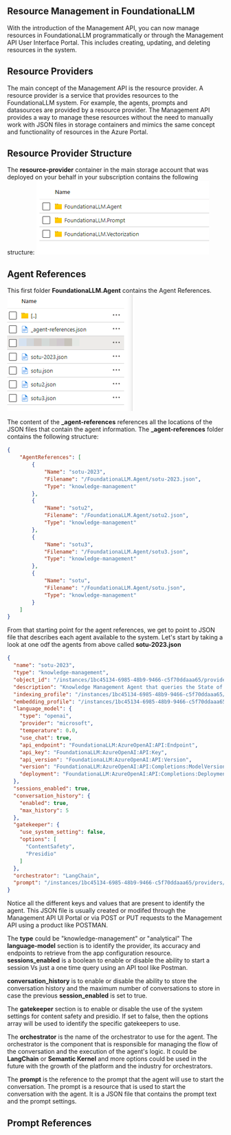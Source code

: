 ## Resource Management in FoundationaLLM

With the introduction of the Management API, you can now manage resources in FoundationaLLM programmatically or through the Management API User Interface Portal. This includes creating, updating, and deleting resources in the system.

## Resource Providers

The main concept of the Management API is the resource provider. A resource provider is a service that provides resources to the FoundationaLLM system. For example, the agents, prompts and datasources are provided by a resource provider. The Management API provides a way to manage these resources without the need to manually work with JSON files in storage containers and mimics the same concept and functionality of resources in the Azure Portal.

## Resource Provider Structure

The **resource-provider** container in the main storage account that was deployed on your behalf in your subscription contains the following structure:
![](../../../media/RS-Provider-1.png)

## Agent References

This first folder **FoundationaLLM.Agent** contains the Agent References.
![](../../../media/RS-Provider-2.png)

The content of the **_agent-references** references all the locations of the JSON files that contain the agent information. The **_agent-references** folder contains the following structure:

```json
{
	"AgentReferences": [
		{
			"Name": "sotu-2023",
			"Filename": "/FoundationaLLM.Agent/sotu-2023.json",
			"Type": "knowledge-management"
		},
		{
			"Name": "sotu2",
			"Filename": "/FoundationaLLM.Agent/sotu2.json",
			"Type": "knowledge-management"
		},
		{
			"Name": "sotu3",
			"Filename": "/FoundationaLLM.Agent/sotu3.json",
			"Type": "knowledge-management"
		},
		{
			"Name": "sotu",
			"Filename": "/FoundationaLLM.Agent/sotu.json",
			"Type": "knowledge-management"
		}
	]
}
```

From that starting point for the agent references, we get to point to JSON file that describes each agent available to the system.  Let's start by taking a look at one odf the agents from above called **sotu-2023.json**

```json
{
  "name": "sotu-2023",
  "type": "knowledge-management",
  "object_id": "/instances/1bc45134-6985-48b9-9466-c5f70ddaaa65/providers/FoundationaLLM.Agent/agents/sotu-2023",
  "description": "Knowledge Management Agent that queries the State of the Union speech transcript",
  "indexing_profile": "/instances/1bc45134-6985-48b9-9466-c5f70ddaaa65/providers/FoundationaLLM.Vectorization/indexingprofiles/sotu-index",
  "embedding_profile": "/instances/1bc45134-6985-48b9-9466-c5f70ddaaa65/providers/FoundationaLLM.Vectorization/textembeddingprofiles/AzureOpenAI_Embedding",
  "language_model": {
    "type": "openai",
    "provider": "microsoft",
    "temperature": 0.0,
    "use_chat": true,
    "api_endpoint": "FoundationaLLM:AzureOpenAI:API:Endpoint",
    "api_key": "FoundationaLLM:AzureOpenAI:API:Key",
    "api_version": "FoundationaLLM:AzureOpenAI:API:Version",
    "version": "FoundationaLLM:AzureOpenAI:API:Completions:ModelVersion",
    "deployment": "FoundationaLLM:AzureOpenAI:API:Completions:DeploymentName"
  },
  "sessions_enabled": true,
  "conversation_history": {
    "enabled": true,
    "max_history": 5
  },
  "gatekeeper": {
    "use_system_setting": false,
    "options": [
      "ContentSafety",
      "Presidio"
    ]
  },
  "orchestrator": "LangChain",
  "prompt": "/instances/1bc45134-6985-48b9-9466-c5f70ddaaa65/providers/FoundationaLLM.Prompt/prompts/sotu"
}
```

Notice all the different keys and values that are present to identify the agent. This JSON file is usually created or modifed through the Management API UI Portal or via POST or PUT requests to the Management API using a product like POSTMAN.

The **type** could be "knowledge-management" or "analytical"
The **language-model** section is to identify the provider, its accuracy and endpoints to retrieve from the app configuration resource.
**sessions_enabled** is a boolean to enable or disable the ability to start a session Vs just a one time query using an API tool like Postman.

**conversation_history** is to enable or disable the ability to store the conversation history and the maximum number of conversations to store in case the previous **session_enabled** is set to true.

The **gatekeeper** section is to enable or disable the use of the system settings for content safety and presidio. If set to false, then the options array will be used to identify the specific gatekeepers to use.

The **orchestrator** is the name of the orchestrator to use for the agent. The orchestrator is the component that is responsible for managing the flow of the conversation and the execution of the agent's logic. It could be **LangChain** or **Semantic Kernel** and more options could be used in the future with the growth of the platform and the industry for orchestrators.

The **prompt** is the reference to the prompt that the agent will use to start the conversation. The prompt is a resource that is used to start the conversation with the agent. It is a JSON file that contains the prompt text and the prompt settings.

## Prompt References
